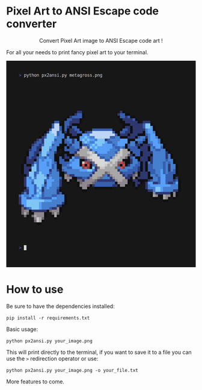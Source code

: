 # Pixel Art to ANSI Escape code converter

<p align="center">Convert Pixel Art image to ANSI Escape code art !</p>

For all your needs to print fancy pixel art to your terminal.

![demo](.github/demo.gif)

# How to use

Be sure to have the dependencies installed:
```
pip install -r requirements.txt
```

Basic usage:
```
python px2ansi.py your_image.png
```
This will print directly to the terminal, if you want to save it to a file you can use the `>`
redirection operator or use:
```
python px2ansi.py your_image.png -o your_file.txt
```

More features to come.